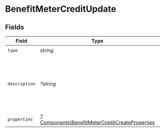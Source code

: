 # BenefitMeterCreditUpdate


## Fields

| Field                                                                                                           | Type                                                                                                            | Required                                                                                                        | Description                                                                                                     |
| --------------------------------------------------------------------------------------------------------------- | --------------------------------------------------------------------------------------------------------------- | --------------------------------------------------------------------------------------------------------------- | --------------------------------------------------------------------------------------------------------------- |
| `type`                                                                                                          | *string*                                                                                                        | :heavy_check_mark:                                                                                              | N/A                                                                                                             |
| `description`                                                                                                   | *?string*                                                                                                       | :heavy_minus_sign:                                                                                              | The description of the benefit. Will be displayed on products having this benefit.                              |
| `properties`                                                                                                    | [?Components\BenefitMeterCreditCreateProperties](../../Models/Components/BenefitMeterCreditCreateProperties.md) | :heavy_minus_sign:                                                                                              | N/A                                                                                                             |